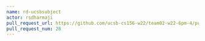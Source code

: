 ```yaml
---
name: rd-ucsbsubject
actor: rsdharmaji
pull_request_url: https://github.com/ucsb-cs156-w22/team02-w22-6pm-4/pull/28
pull_request_num: 28
---
```

